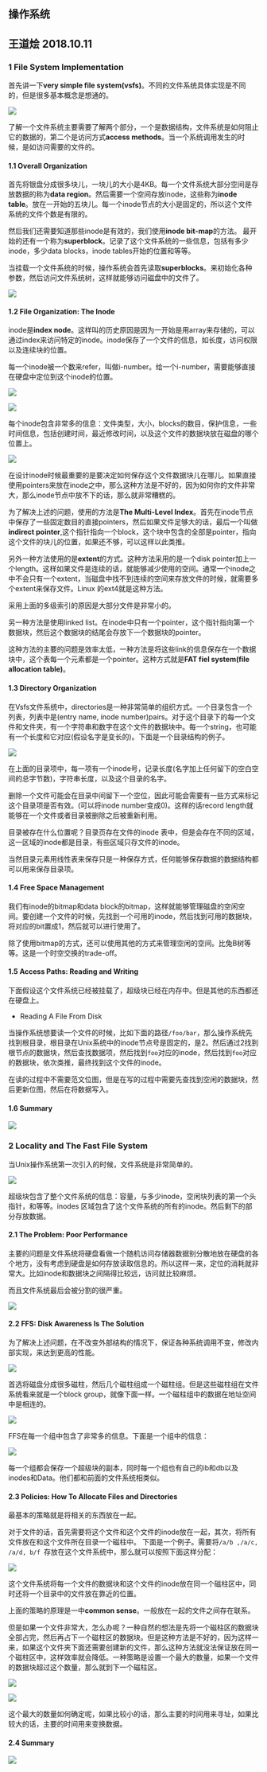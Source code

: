 ## 操作系统
## 王道烩 2018.10.11

### 1 File System Implementation

首先讲一下**very simple file system(vsfs)**。不同的文件系统具体实现是不同的，但是很多基本概念是想通的。

![](./images/249.png)

了解一个文件系统主要需要了解两个部分，一个是数据结构，文件系统是如何阻止它的数据的，第二个是访问方式**access methods**。当一个系统调用发生的时候，是如访问需要的文件的。

#### 1.1 Overall Organization

首先将银盘分成很多块儿，一块儿的大小是4KB。每一个文件系统大部分空间是存放数据的称为**data region**。然后需要一个空间存放inode，这些称为**inode table**。放在一开始的五块儿。每一个inode节点的大小是固定的，所以这个文件系统的文件个数是有限的。

然后我们还需要知道那些inode是有效的，我们使用**inode bit-map**的方法。
最开始的还有一个称为**superblock**。记录了这个文件系统的一些信息，包括有多少inode，多少data blocks，inode tables开始的位置和等等。

当挂载一个文件系统的时候，操作系统会首先读取**superblocks**。来初始化各种参数，然后访问文件系统树，这样就能够访问磁盘中的文件了。

![](./images/250.png)

#### 1.2 File Organization: The Inode

inode是**index node**。这样叫的历史原因是因为一开始是用array来存储的，可以通过index来访问特定的inode。inode保存了一个文件的信息，如长度，访问权限以及连续块的位置。

每一个inode被一个数来refer，叫做i-number。给一个i-number，需要能够直接在硬盘中定位到这个inode的位置。

![](./images/251.png)

![](./images/252.png)

每个inode包含非常多的信息：文件类型，大小，blocks的数目，保护信息，一些时间信息，包括创建时间，最近修改时间，以及这个文件的数据块放在磁盘的哪个位置上。

![](./images/253.png)

在设计inode时候最重要的是要决定如何保存这个文件数据块儿在哪儿。如果直接使用pointers来放在inode之中，那么这种方法是不好的，因为如何你的文件非常大，那么inode节点中放不下的话，那么就非常糟糕的。

为了解决上述的问题，使用的方法是**The Multi-Level Index**。首先在inode节点中保存了一些固定数目的直接pointers，然后如果文件足够大的话，最后一个叫做**indirect pointer**,这个指针指向一个block，这个块中包含的全部是pointer，指向这个文件的块儿的位置，如果还不够，可以这样以此类推。

另外一种方法使用的是**extent**的方式。这种方法采用的是一个disk pointer加上一个length。这样如果文件是连续的话，就能够减少使用的空间。通常一个inode之中不会只有一个extent，当磁盘中找不到连续的空间来存放文件的时候，就需要多个extent来保存文件。Linux 的ext4就是这种方法。

采用上面的多级索引的原因是大部分文件是非常小的。

另一种方法是使用linked list。在inode中只有一个pointer，这个指针指向第一个数据块，然后这个数据块的结尾会存放下一个数据块的pointer。

这种方法的主要的问题是效率太低，一种方法是将这些link的信息保存在一个数据块中，这个表每一个元素都是一个pointer。这种方式就是**FAT fiel system(file allocation table)**。

#### 1.3 Directory Organization

在Vsfs文件系统中，directories是一种非常简单的组织方式。一个目录包含一个列表，列表中是(entry name, inode number)pairs。对于这个目录下的每一个文件和文件夹，有一个字符串和数字在这个文件的数据块中。每一个string，也可能有一个长度和它对应(假设名字是变长的)。下面是一个目录结构的例子。

![](./images/254.png)

在上面的目录项中，每一项有一个inode号，记录长度(名字加上任何留下的空白空间的总字节数)，字符串长度，以及这个目录的名字。

删除一个文件可能会在目录中间留下一个空位，因此可能会需要有一些方式来标记这个目录项是否有效。(可以将inode number变成0)。这样的话record length就能够在一个文件或者目录被删除之后被重新利用。

目录被存在什么位置呢？目录页存在文件的inode 表中，但是会存在不同的区域，这一区域的inode都是目录，有些区域只存文件的inode。

当然目录元素用线性表来保存只是一种保存方式，任何能够保存数据的数据结构都可以用来保存目录项。

#### 1.4 Free Space Management

我们有inode的bitmap和data block的bitmap，这样就能够管理磁盘的空闲空间。要创建一个文件的时候，先找到一个可用的inode，然后找到可用的数据块，将对应的bit置成1，然后就可以进行使用了。

除了使用bitmap的方式，还可以使用其他的方式来管理空闲的空间。比兔B树等等。这是一个时空交换的trade-off。

#### 1.5 Access Paths: Reading and Writing

下面假设这个文件系统已经被挂载了，超级块已经在内存中。但是其他的东西都还在硬盘上。

- Reading A File From Disk

当操作系统想要读一个文件的时候，比如下面的路径`/foo/bar`，那么操作系统先找到根目录，根目录在Unix系统中的inode节点号是固定的，是2。然后通过2找到根节点的数据块，然后查找数据项，然后找到`foo`对应的inode，然后找到`foo`对应的数据块，依次类推，最终找到这个文件的inode。

在读的过程中不需要范文位图，但是在写的过程中需要先查找到空闲的数据块，然后更新位图，然后在将数据写入。

#### 1.6 Summary

![](./images/255.png)

### 2 Locality and The Fast File System

当Unix操作系统第一次引入的时候，文件系统是非常简单的。

![](./images/256.png)

超级块包含了整个文件系统的信息：容量，与多少inode，空闲块列表的第一个头指针，和等等。inodes 区域包含了这个文件系统的所有的inode。然后剩下的部分存放数据。

#### 2.1 The Problem: Poor Performance

主要的问题是文件系统将硬盘看做一个随机访问存储器数据别分散地放在硬盘的各个地方，没有考虑到硬盘是如何存放读取信息的。所以这样一来，定位的消耗就非常大。比如inode和数据块之间隔得比较远，访问就比较麻烦。

而且文件系统最后会被分割的很严重。

![](./images/257.png)

#### 2.2 FFS: Disk Awareness Is The Solution

为了解决上述问题，在不改变外部结构的情况下，保证各种系统调用不变，修改内部实现，来达到更高的性能。

![](./images/258.png)

首选将磁盘分成很多磁柱，然后几个磁柱组成一个磁柱组。但是这些磁柱组在文件系统看来就是一个block group，就像下面一样。一个磁柱组中的数据在地址空间中是相连的。

![](./images/259.png)

FFS在每一个组中包含了非常多的信息。下面是一个组中的信息：

![](./images/260.png)

每一个组都会保存一个超级块的副本，同时每一个组也有自己的ib和db以及inodes和Data。他们都和前面的文件系统相类似。

#### 2.3 Policies: How To Allocate Files and Directories

最基本的策略就是将相关的东西放在一起。

对于文件的话，首先需要将这个文件和这个文件的inode放在一起，其次，将所有文件放在和这个文件所在目录一个磁柱中。 下面是一个例子。需要将`/a/b ,/a/c, /a/d, b/f `存放在这个文件系统中，那么就可以按照下面这样分配：

![](./images/261.png)

这个文件系统将每一个文件的数据块和这个文件的inode放在同一个磁柱区中，同时还将一个目录中的文件放在靠近的位置。

上面的策略的原理是一中**common sense**。一般放在一起的文件之间存在联系。

但是如果一个文件非常大，怎么办呢？一种自然的想法是先将一个磁柱区的数据块全部占完，然后再占下一个磁柱区的数据块。但是这种方法是不好的，因为这样一来，如果这个文件夹下面还需要创建新的文件，那么这种方法就没法保证放在同一个磁柱区中，这样效率就会降低。一种策略是设置一个最大的数量，如果一个文件的数据块超过这个数量，那么就到下一个磁柱区。

![](./images/262.png)

![](./images/263.png)

这个最大的数量如何确定呢，如果比较小的话，那么主要的时间用来寻址，如果比较大的话，主要的时间用来变换数据。

#### 2.4 Summary

![](./images/264.png)